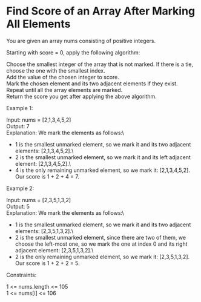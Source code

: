# Find Score of an Array After Marking All Elements

You are given an array nums consisting of positive integers.

Starting with score = 0, apply the following algorithm:

Choose the smallest integer of the array that is not marked. If there is a tie, choose the one with the smallest index.\
Add the value of the chosen integer to score.\
Mark the chosen element and its two adjacent elements if they exist.\
Repeat until all the array elements are marked.\
Return the score you get after applying the above algorithm.

Example 1:

Input: nums = [2,1,3,4,5,2]\
Output: 7\
Explanation: We mark the elements as follows:\
- 1 is the smallest unmarked element, so we mark it and its two adjacent elements: [2,1,3,4,5,2].\
- 2 is the smallest unmarked element, so we mark it and its left adjacent element: [2,1,3,4,5,2].\
- 4 is the only remaining unmarked element, so we mark it: [2,1,3,4,5,2].\
Our score is 1 + 2 + 4 = 7.

Example 2:

Input: nums = [2,3,5,1,3,2]\
Output: 5\
Explanation: We mark the elements as follows:\
- 1 is the smallest unmarked element, so we mark it and its two adjacent elements: [2,3,5,1,3,2].\
- 2 is the smallest unmarked element, since there are two of them, we choose the left-most one, so we mark the one at index 0 and its right adjacent element: [2,3,5,1,3,2].\
- 2 is the only remaining unmarked element, so we mark it: [2,3,5,1,3,2].\
Our score is 1 + 2 + 2 = 5.

Constraints:

1 <= nums.length <= 105\
1 <= nums[i] <= 106